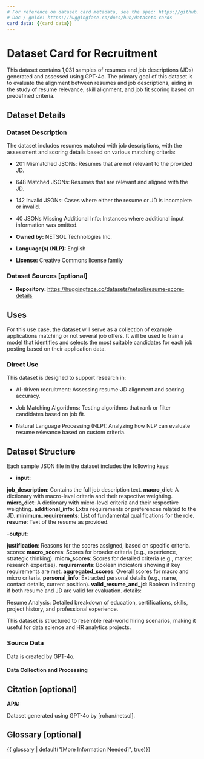 ```yaml
---
# For reference on dataset card metadata, see the spec: https://github.com/huggingface/hub-docs/blob/main/datasetcard.md?plain=1
# Doc / guide: https://huggingface.co/docs/hub/datasets-cards
card_data: {{card_data}}
---
```


# Dataset Card for Recruitment

<!-- Provide a quick summary of the dataset. -->

This dataset contains 1,031 samples of resumes and job descriptions (JDs) generated and assessed using GPT-4o. The primary goal of this dataset is to evaluate the alignment between resumes and job descriptions, aiding in the study of resume relevance, skill alignment, and job fit scoring based on predefined criteria.

## Dataset Details

### Dataset Description

<!-- Provide a longer summary of what this dataset is. -->

The dataset includes resumes matched with job descriptions, with the assessment and scoring details based on various matching criteria:

- 201 Mismatched JSONs: Resumes that are not relevant to the provided JD.
- 648 Matched JSONs: Resumes that are relevant and aligned with the JD.
- 142 Invalid JSONs: Cases where either the resume or JD is incomplete or invalid.
- 40 JSONs Missing Additional Info: Instances where additional input information was omitted.

- **Owned by:** NETSOL Technologies Inc.
- **Language(s) (NLP):** English
- **License:** Creative Commons license family

### Dataset Sources [optional]

<!-- Provide the basic links for the dataset. -->

- **Repository:** https://huggingface.co/datasets/netsol/resume-score-details
## Uses

<!-- Address questions around how the dataset is intended to be used. -->

For this use case, the dataset will serve as a collection of example applications matching or not several job offers. It will be used to train a model that identifies and selects the most suitable candidates for each job posting based on their application data.

### Direct Use

<!-- This section describes suitable use cases for the dataset. -->

This dataset is designed to support research in:

- AI-driven recruitment: Assessing resume-JD alignment and scoring accuracy.

- Job Matching Algorithms: Testing algorithms that rank or filter candidates based on job fit.

- Natural Language Processing (NLP): Analyzing how NLP can evaluate resume relevance based on custom criteria.
<!--### Out-of-Scope Use>

<!-- This section addresses misuse, malicious use, and uses that the dataset will not work well for. -->



## Dataset Structure

<!-- This section provides a description of the dataset fields, and additional information about the dataset structure such as criteria used to create the splits, relationships between data points, etc. -->
Each sample JSON file in the dataset includes the following keys:

- **input**:

**job_description**: Contains the full job description text.
**macro_dict**: A dictionary with macro-level criteria and their respective weighting.
**micro_dict**: A dictionary with micro-level criteria and their respective weighting.
**additional_info**: Extra requirements or preferences related to the JD.
**minimum_requirements**: List of fundamental qualifications for the role.
**resume**: Text of the resume as provided.

-**output**:

**justification**: Reasons for the scores assigned, based on specific criteria.
scores:
**macro_scores**: Scores for broader criteria (e.g., experience, strategic thinking).
**micro_scores**: Scores for detailed criteria (e.g., market research expertise).
**requirements**: Boolean indicators showing if key requirements are met.
**aggregated_scores**: Overall scores for macro and micro criteria.
**personal_info**: Extracted personal details (e.g., name, contact details, current position).
**valid_resume_and_jd**: Boolean indicating if both resume and JD are valid for evaluation.
details:

Resume Analysis: Detailed breakdown of education, certifications, skills, project history, and professional experience.

<!-- Motivation for the creation of this dataset. -->

This dataset is structured to resemble real-world hiring scenarios, making it useful for data science and HR analytics projects.

### Source Data

<!-- This section describes the source data (e.g. news text and headlines, social media posts, translated sentences, ...). -->

Data is created by GPT-4o.

#### Data Collection and Processing

<!-- This section describes the data collection and processing process such as data selection criteria, filtering and normalization methods, tools and libraries used, etc. -->


<!---#### Personal and Sensitive Information>

<!-- State whether the dataset contains data that might be considered personal, sensitive, or private (e.g., data that reveals addresses, uniquely identifiable names or aliases, racial or ethnic origins, sexual orientations, religious beliefs, political opinions, financial or health data, etc.). If efforts were made to anonymize the data, describe the anonymization process. -->



<!---## Bias, Risks, and Limitations>

<!-- This section is meant to convey both technical and sociotechnical limitations. -->


<!---### Recommendations>

<!-- This section is meant to convey recommendations with respect to the bias, risk, and technical limitations. -->



## Citation [optional]

<!-- If there is a paper or blog post introducing the dataset, the APA and Bibtex information for that should go in this section. -->


**APA:**

Dataset generated using GPT-4o by [rohan/netsol].

## Glossary [optional]

<!-- If relevant, include terms and calculations in this section that can help readers understand the dataset or dataset card. -->

{{ glossary | default("[More Information Needed]", true)}}
